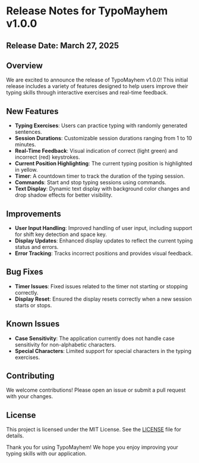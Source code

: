 # Release Notes for TypoMayhem v1.0.0

## Release Date: March 27, 2025

## Overview

We are excited to announce the release of TypoMayhem v1.0.0! This initial release includes a variety of features designed to help users improve their typing skills through interactive exercises and real-time feedback.

## New Features

- **Typing Exercises**: Users can practice typing with randomly generated sentences.
- **Session Durations**: Customizable session durations ranging from 1 to 10 minutes.
- **Real-Time Feedback**: Visual indication of correct (light green) and incorrect (red) keystrokes.
- **Current Position Highlighting**: The current typing position is highlighted in yellow.
- **Timer**: A countdown timer to track the duration of the typing session.
- **Commands**: Start and stop typing sessions using commands.
- **Text Display**: Dynamic text display with background color changes and drop shadow effects for better visibility.

## Improvements

- **User Input Handling**: Improved handling of user input, including support for shift key detection and space key.
- **Display Updates**: Enhanced display updates to reflect the current typing status and errors.
- **Error Tracking**: Tracks incorrect positions and provides visual feedback.

## Bug Fixes

- **Timer Issues**: Fixed issues related to the timer not starting or stopping correctly.
- **Display Reset**: Ensured the display resets correctly when a new session starts or stops.

## Known Issues

- **Case Sensitivity**: The application currently does not handle case sensitivity for non-alphabetic characters.
- **Special Characters**: Limited support for special characters in the typing exercises.

## Contributing

We welcome contributions! Please open an issue or submit a pull request with your changes.

## License

This project is licensed under the MIT License. See the [LICENSE](LICENSE) file for details.

Thank you for using TypoMayhem! We hope you enjoy improving your typing skills with our application.

   